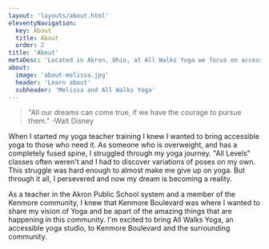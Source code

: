```yaml
---
layout: 'layouts/about.html'
eleventyNavigation:
  key: About
  title: About
  order: 2
title: 'About'
metaDesc: 'Located in Akron, Ohio, at All Walks Yoga we focus on accessible yoga to bring everyone together regardless of race, gender, sexual orientation, body type, body ability, or fitness level. No matter where you are in your walk of life, all are welcome, together.'
about:
  image: 'about-melissa.jpg'
  header: 'Learn about'
  subheader: 'Melissa and All Walks Yoga'
---
```


> "All our dreams can come true, if we have the courage to pursue them." -Walt Disney

When I started my yoga teacher training I knew I wanted to bring accessible yoga to those who need it. As someone who is overweight, and has a completely fused spine, I struggled through my yoga journey. "All Levels" classes often weren't and I had to discover variations of poses on my own. This struggle was hard enough to almost make me give up on yoga. But through it all, I persevered and now my dream is becoming a reality.

As a teacher in the Akron Public School system and a member of the Kenmore community, I knew that Kenmore Boulevard was where I wanted to share my vision of Yoga and be apart of the amazing things that are happening in this community. I'm excited to bring All Walks Yoga, an accessible yoga studio, to Kenmore Boulevard and the surrounding community.
